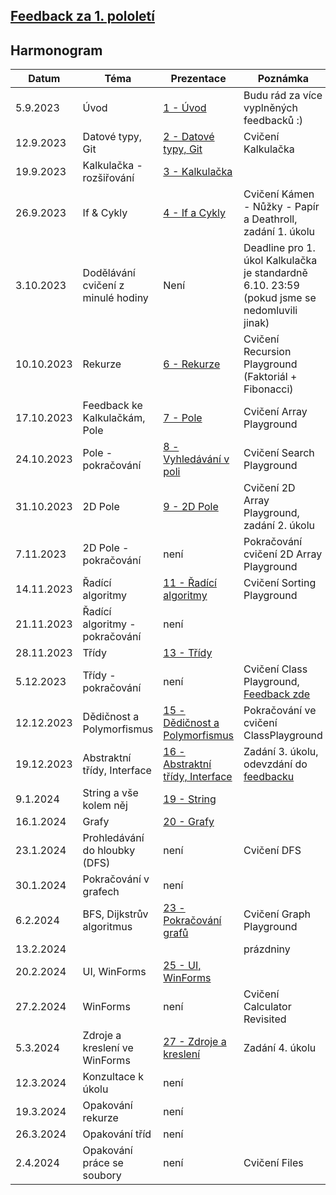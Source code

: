 ## [Feedback za 1. pololetí](https://forms.gle/6C2GqZUiaNie41pC9)

## Harmonogram
| Datum | Téma | Prezentace | Poznámka |
| --- | --- | --- | --- |
| 5.9.2023 | Úvod | [1 - Úvod](https://github.com/Yeenya/Gymvod_23-24/blob/main/Oktavy/1%20-%205.9.2023/Prezentace_pdf.pdf) | Budu rád za více vyplněných feedbacků :) |
| 12.9.2023 | Datové typy, Git | [2 - Datové typy, Git](https://github.com/Yeenya/Gymvod_23-24/blob/main/Oktavy/2%20-%2012.9.2023/Okt%C3%A1vy%202.%20-%2012.9.2023.pdf) | Cvičení Kalkulačka |
| 19.9.2023 | Kalkulačka - rozšiřování | [3 - Kalkulačka](https://github.com/Yeenya/Gymvod_23-24/blob/main/Oktavy/3%20-%2019.9.2023/Okt%C3%A1vy%203.%20-%2019.9.2023.pdf) |  |
| 26.9.2023 | If & Cykly | [4 - If a Cykly](https://github.com/Yeenya/Gymvod_23-24/blob/main/Oktavy/4%20-%2026.9.2023/Okt%C3%A1vy%204.%20-%2026.9.2023.pdf) | Cvičení Kámen - Nůžky - Papír a Deathroll, zadání 1. úkolu |
| 3.10.2023 | Dodělávání cvičení z minulé hodiny | Není | Deadline pro 1. úkol Kalkulačka je standardně 6.10. 23:59 (pokud jsme se nedomluvili jinak) |
| 10.10.2023 | Rekurze | [6 - Rekurze](https://github.com/Yeenya/Gymvod_23-24/blob/main/Oktavy/6%20-%2010.10.2023/Okt%C3%A1vy%206.%20-%2010.10.2023.pdf) | Cvičení Recursion Playground (Faktoriál + Fibonacci) |
| 17.10.2023 | Feedback ke Kalkulačkám, Pole | [7 - Pole](https://github.com/Yeenya/Gymvod_23-24/blob/main/Oktavy/7%20-%2017.10.2023/Okt%C3%A1vy%207.%20-%2017.10.2023.pdf) | Cvičení Array Playground |
| 24.10.2023 | Pole - pokračování | [8 - Vyhledávání v poli](https://github.com/Yeenya/Gymvod_23-24/blob/main/Oktavy/8%20-%2024.10.2023/Okt%C3%A1vy%208.%20-%2024.10.2023.pdf) | Cvičení Search Playground |
| 31.10.2023 | 2D Pole | [9 - 2D Pole](https://github.com/Yeenya/Gymvod_23-24/blob/main/Oktavy/9%20-%2031.10.2023/Okt%C3%A1vy%209.%20-%2031.10.2023.pdf) | Cvičení 2D Array Playground, zadání 2. úkolu |
| 7.11.2023 | 2D Pole - pokračování | není | Pokračování cvičení 2D Array Playground |
| 14.11.2023 | Řadící algoritmy | [11 - Řadící algoritmy](https://github.com/Yeenya/Gymvod_23-24/blob/main/Oktavy/11%20-%2014.11.2023/Okt%C3%A1vy%2011.%20-%2014.11.2023.pdf) | Cvičení Sorting Playground |
| 21.11.2023 | Řadící algoritmy - pokračování | není | |
| 28.11.2023 | Třídy | [13 - Třídy](https://github.com/Yeenya/Gymvod_23-24/blob/main/Oktavy/13%20-%2028.11.2023/Okt%C3%A1vy%2013.%20-%2028.11.2023.pdf) |  |
| 5.12.2023 | Třídy - pokračování | není | Cvičení Class Playground, [Feedback zde](https://forms.gle/JTUh5hqnDjaNyh6h6) |
| 12.12.2023 | Dědičnost a Polymorfismus | [15 - Dědičnost a Polymorfismus](https://github.com/Yeenya/Gymvod_23-24/blob/main/Oktavy/15%20-%2012.12.2023/Okt%C3%A1vy%2015.%20-%2012.12.2023.pdf) | Pokračování ve cvičení ClassPlayground |
| 19.12.2023 | Abstraktní třídy, Interface | [16 - Abstraktní třídy, Interface](https://github.com/Yeenya/Gymvod_23-24/blob/main/Oktavy/16%20-%2019.12.2023/Okt%C3%A1vy%2016.%20-%2019.12.2023.pdf) | Zadání 3. úkolu, odevzdání do [feedbacku](https://forms.gle/gnNTSUU69JWyxtBs8) |
| 9.1.2024 | String a vše kolem něj | [19 - String](https://github.com/Yeenya/Gymvod_23-24/blob/main/Oktavy/19%20-%209.1.2024/Okt%C3%A1vy%2019.%20-%209.1.2024.pdf) |  |
| 16.1.2024 | Grafy | [20 - Grafy](https://github.com/Yeenya/Gymvod_23-24/blob/main/Oktavy/20%20-%2016.1.2024/Okt%C3%A1vy%2020.%20-%2016.1.2024.pdf) |  |
| 23.1.2024 | Prohledávání do hloubky (DFS) | není | Cvičení DFS |
| 30.1.2024 | Pokračování v grafech | není |  |
| 6.2.2024 | BFS, Dijkstrův algoritmus | [23 - Pokračování grafů](https://github.com/Yeenya/Gymvod_23-24/blob/main/Oktavy/23%20-%206.2.2024/Okt%C3%A1vy%2023.%20-%206.2.2024.pdf) | Cvičení Graph Playground |
| 13.2.2024 |  |  | prázdniny |
| 20.2.2024 | UI, WinForms | [25 - UI, WinForms](https://github.com/Yeenya/Gymvod_23-24/blob/main/Oktavy/25%20-%2020.2.2024/Okt%C3%A1vy%2025.%20-%2020.2.2024.pdf) |  |
| 27.2.2024 | WinForms | není | Cvičení Calculator Revisited |
| 5.3.2024 | Zdroje a kreslení ve WinForms | [27 - Zdroje a kreslení](https://github.com/Yeenya/Gymvod_23-24/blob/main/Oktavy/27%20-%205.3.2024/Okt%C3%A1vy%2027.%20-%205.3.2024.pdf) | Zadání 4. úkolu |
| 12.3.2024 | Konzultace k úkolu | není |  |
| 19.3.2024 | Opakování rekurze | není |  |
| 26.3.2024 | Opakování tříd | není |  |
| 2.4.2024 | Opakování práce se soubory | není | Cvičení Files |
